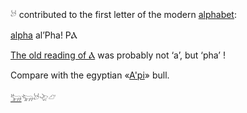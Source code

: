 𓃾 contributed to the first letter of the modern [alphabet](Alphabet):  

[alpha](AlPha) al’Pha! PⲀ  

[The old reading of Ⲁ](https://www.academia.edu/25578233/Re-reading_the_letter_%F0%93%83%BE_al.phall_in_ancient_Hebrew) was probably not ‘a’, but ‘pha’ !  

Compare with the egyptian «[A'pi](https://en.wikipedia.org/wiki/Apis_(deity))» bull.  

[𓃒](𓃒)𓃓𓃾𓄀𓃿  
